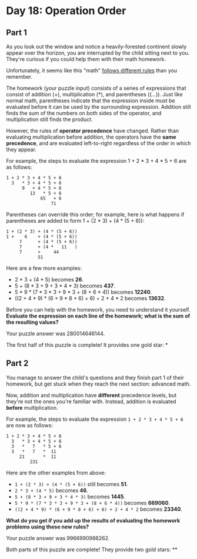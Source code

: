 # Day 18: Operation Order

## Part 1

As you look out the window and notice a heavily-forested continent slowly appear over the horizon, you are interrupted by the child sitting next to you. They're curious if you could help them with their math homework.

Unfortunately, it seems like this "math" [follows different rules](https://www.youtube.com/watch?v=3QtRK7Y2pPU&t=15) than you remember.

The homework (your puzzle input) consists of a series of expressions that consist of addition (+), multiplication (*), and parentheses ((...)). Just like normal math, parentheses indicate that the expression inside must be evaluated before it can be used by the surrounding expression. Addition still finds the sum of the numbers on both sides of the operator, and multiplication still finds the product.

However, the rules of **operator precedence** have changed. Rather than evaluating multiplication before addition, the operators have the **same precedence**, and are evaluated left-to-right regardless of the order in which they appear.

For example, the steps to evaluate the expression 1 + 2 * 3 + 4 * 5 + 6 are as follows:

```
1 + 2 * 3 + 4 * 5 + 6
  3   * 3 + 4 * 5 + 6
      9   + 4 * 5 + 6
         13   * 5 + 6
             65   + 6
                 71
```

Parentheses can override this order; for example, here is what happens if parentheses are added to form 1 + (2 * 3) + (4 * (5 + 6)):

```
1 + (2 * 3) + (4 * (5 + 6))
1 +    6    + (4 * (5 + 6))
     7      + (4 * (5 + 6))
     7      + (4 *   11   )
     7      +     44
            51
```

Here are a few more examples:

* 2 * 3 + (4 * 5) becomes **26**.
* 5 + (8 * 3 + 9 + 3 * 4 * 3) becomes **437**.
* 5 * 9 * (7 * 3 * 3 + 9 * 3 + (8 + 6 * 4)) becomes **12240**.
* ((2 + 4 * 9) * (6 + 9 * 8 + 6) + 6) + 2 + 4 * 2 becomes **13632**.

Before you can help with the homework, you need to understand it yourself. **Evaluate the expression on each line of the homework; what is the sum of the resulting values?**

Your puzzle answer was 280014646144.

The first half of this puzzle is complete! It provides one gold star: *

## Part 2

You manage to answer the child's questions and they finish part 1 of their homework, but get stuck when they reach the next section: advanced math.

Now, addition and multiplication have **different** precedence levels, but they're not the ones you're familiar with. Instead, addition is evaluated **before** multiplication.

For example, the steps to evaluate the expression `1 + 2 * 3 + 4 * 5 + 6` are now as follows:

```
1 + 2 * 3 + 4 * 5 + 6
  3   * 3 + 4 * 5 + 6
  3   *   7   * 5 + 6
  3   *   7   *  11
     21       *  11
         231
```

Here are the other examples from above:

* `1 + (2 * 3) + (4 * (5 + 6))` still becomes **51**.
* `2 * 3 + (4 * 5)` becomes **46**.
* `5 + (8 * 3 + 9 + 3 * 4 * 3)` becomes **1445**.
* `5 * 9 * (7 * 3 * 3 + 9 * 3 + (8 + 6 * 4))` becomes **669060**.
* `((2 + 4 * 9) * (6 + 9 * 8 + 6) + 6) + 2 + 4 * 2` becomes **23340**.

**What do you get if you add up the results of evaluating the homework problems using these new rules?**

Your puzzle answer was 9966990988262.

Both parts of this puzzle are complete! They provide two gold stars: **